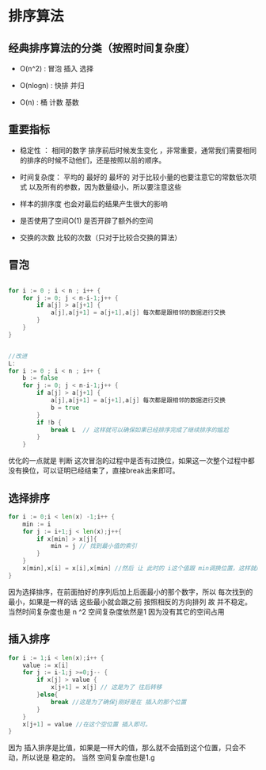 # 排序算法

## 经典排序算法的分类（按照时间复杂度）

- O(n^2) : 冒泡 插入 选择

- O(nlogn) : 快排 并归

- O(n) : 桶 计数 基数

## 重要指标

- 稳定性 ： 相同的数字 排序前后时候发生变化 ，非常重要，通常我们需要相同的排序的时候不动他们，还是按照以前的顺序。

- 时间复杂度： 平均的 最好的 最坏的 对于比较小量的也要注意它的常数低次项式 以及所有的参数，因为数量级小，所以要注意这些

- 样本的排序度 也会对最后的结果产生很大的影响

- 是否使用了空间O(1) 是否开辟了额外的空间

- 交换的次数 比较的次数（只对于比较合交换的算法）

## 冒泡

```go

for i := 0 ; i < n ; i++ {
	for j := 0; j < n-i-1;j++ {
		if a[j] > a[j+1] {
			a[j],a[j+1] = a[j+1],a[j] 每次都是跟相邻的数据进行交换
		}
	}
}
```

```go

//改进
L:
for i := 0 ; i < n ; i++ {
	b := false
	for j := 0; j < n-i-1;j++ {
		if a[j] > a[j+1] {
			a[j],a[j+1] = a[j+1],a[j] 每次都是跟相邻的数据进行交换
			b = true
		}
		if !b {
		    break L	 // 这样就可以确保如果已经排序完成了继续排序的尴尬
		}
	}

```
优化的一点就是 判断 这次冒泡的过程中是否有过换位，如果这一次整个过程中都没有换位，可以证明已经结束了，直接break出来即可。

## 选择排序

```go
for i := 0;i < len(x) -1;i++ {
	min := i
	for j := i+1;j < len(x);j++{
		if x[min] > x[j]{
			min = j // 找到最小值的索引
		}
	}
	x[min],x[i] = x[i],x[min] //然后 让 此时的 i这个值跟 min调换位置，这样就成功的把 min加到了队尾
}
```

因为选择排序，在前面拍好的序列后加上后面最小的那个数字，所以 每次找到的最小，如果是一样的话 这些最小就会跟之前 按照相反的方向排列
故 并不稳定。 当然时间复杂度也是 n ^2 空间复杂度依然是1 因为没有其它的空间占用

## 插入排序

```go
for i := 1;i < len(x);i++ {
	value := x[i]
	for j := i-1;j >=0;j-- {
		if x[j] > value {
			x[j+1] = x[j] // 这是为了 往后转移
		}else{
			break //这是为了确保j刚好是在 插入的那个位置
		}
	}
	x[j+1] = value //在这个空位置 插入即可。
}

```

因为 插入排序是比值，如果是一样大的值，那么就不会插到这个位置，只会不动，所以说是 稳定的。 当然 空间复杂度也是1.g